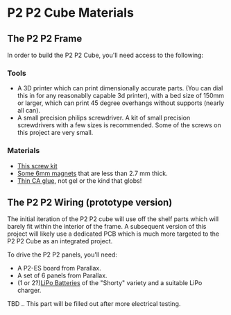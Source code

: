 # P2 P2 Cube Materials


## The P2 P2 Frame

In order to build the P2 P2 Cube, you'll need access to the following:

### Tools

- A 3D printer which can print dimensionally accurate parts. (You can dial this in for any reasonablly capable 3d printer), with a bed size of 150mm or larger, which can print 45 degree overhangs without supports (nearly all can).
- A small precision philips screwdriver. A kit of small precision screwdrivers with a few sizes is recommended. Some of the screws on this project are very small.

### Materials

- [This screw kit](https://www.amazon.com/gp/product/B07GKXMSVR)
- [Some 6mm magnets](https://www.amazon.com/Multi-use-Refrigerator-Projects-Education-Magnetism/dp/B07D2F5XNN/) that are less than 2.7 mm thick.
- [Thin CA glue](https://www.amazon.com/gp/product/B00C32ME6G/), not gel or the kind that globs!
 
## The P2 P2 Wiring (prototype version)

The initial iteration of the P2 P2 cube will use off the shelf parts which will barely fit within the interior of the frame. A subsequent version of this project will likely use a dedicated PCB which is much more targeted to the P2 P2 Cube as an integrated project.

To drive the P2 P2 panels, you'll need:

- A P2-ES board from Parallax.
- A set of 6 panels from Parallax.
- (1 or 2?)[LiPo Batteries](https://www.amazon.com/gp/product/B07L687XCX/) of the "Shorty" variety and a suitable LiPo charger.

TBD .. This part will be filled out after more electrical testing. 

